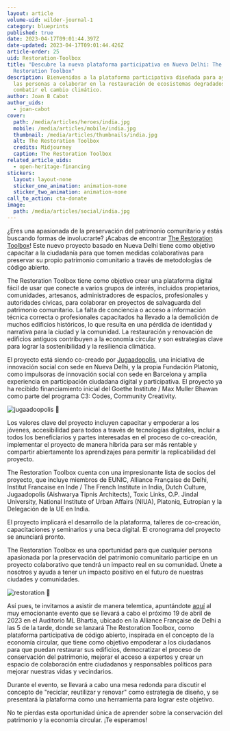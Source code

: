 ```yaml
---
layout: article
volume-uid: wilder-journal-1
category: blueprints
published: true
date: 2023-04-17T09:01:44.397Z
date-updated: 2023-04-17T09:01:44.426Z
article-order: 25
uid: Restoration-Toolbox
title: "Descubre la nueva plataforma participativa en Nueva Delhi: The
  Restoration Toolbox"
description: Bienvenidas a la plataforma participativa diseñada para ayudar a
  las personas a colaborar en la restauración de ecosistemas degradados y a
  combatir el cambio climático.
author: Joan B Cabot
author_uids:
  - joan-cabot
cover:
  path: /media/articles/heroes/india.jpg
  mobile: /media/articles/mobile/india.jpg
  thumbnail: /media/articles/thumbnails/india.jpg
  alt: The Restoration Toolbox
  credits: Midjourney
  caption: The Restoration Toolbox
related_article_uids:
  - open-heritage-financing
stickers:
  layout: layout-none
  sticker_one_animation: animation-none
  sticker_two_animation: animation-none
call_to_action: cta-donate
image:
  path: /media/articles/social/india.jpg
---
```

¿Eres una apasionada de la preservación del patrimonio comunitario y estás buscando formas de involucrarte? ¡Acabas de encontrar [The Restoration Toolbox](https://therestorationtoolbox.com/)! Este nuevo proyecto basado en Nueva Delhi tiene como objetivo capacitar a la ciudadanía para que tomen medidas colaborativas para preservar su propio patrimonio comunitario a través de metodologías de código abierto.

The Restoration Toolbox tiene como objetivo crear una plataforma digital fácil de usar que conecte a varios grupos de interés, incluidos propietarios, comunidades, artesanos, administradores de espacios, profesionales y autoridades cívicas, para colaborar en proyectos de salvaguarda del patrimonio comunitario. La falta de conciencia o acceso a información técnica correcta o profesionales capacitados ha llevado a la demolición de muchos edificios históricos, lo que resulta en una pérdida de identidad y narrativa para la ciudad y la comunidad. La restauración y renovación de edificios antiguos contribuyen a la economía circular y son estrategias clave para lograr la sostenibilidad y la resiliencia climática.

El proyecto está siendo co-creado por [Jugaadopolis](https://jugaadopolis.com/), una iniciativa de innovación social con sede en Nueva Delhi, y la propia Fundación Platoniq, como impulsoras de innovación social con sede en Barcelona y amplia experiencia en participación ciudadana digital y participativa. El proyecto ya ha recibido financiamiento inicial del Goethe Institute / Max Muller Bhawan como parte del programa C3: Codes, Community Creativity.

<img style="margin: 0 auto" src="https://www.goteo.org/img/700x0/jugaadoopolis.jpg" alt="jugaadoopolis 🫧">

Los valores clave del proyecto incluyen capacitar y empoderar a los jóvenes, accesibilidad para todos a través de tecnologías digitales, incluir a todos los beneficiarios y partes interesadas en el proceso de co-creación, implementar el proyecto de manera híbrida para ser más rentable y compartir abiertamente los aprendizajes para permitir la replicabilidad del proyecto.

The Restoration Toolbox cuenta con una impresionante lista de socios del proyecto, que incluye miembros de EUNIC, Alliance Française de Delhi, Institut Francaise en Inde / The French Institute in India, Dutch Culture, Jugaadopolis (Aishwarya Tipnis Architects), Toxic Links, O.P. Jindal University, National Institute of Urban Affairs (NIUA), Platoniq, Eutropian y la Delegación de la UE en India.

El proyecto implicará el desarrollo de la plataforma, talleres de co-creación, capacitaciones y seminarios y una beca digital. El cronograma del proyecto se anunciará pronto.

The Restoration Toolbox es una oportunidad para que cualquier persona apasionada por la preservación del patrimonio comunitario participe en un proyecto colaborativo que tendrá un impacto real en su comunidad. Únete a nosotros y ayuda a tener un impacto positivo en el futuro de nuestras ciudades y comunidades.

<img style="margin: 0 auto" src="https://www.goteo.org/img/700x0/restoration.png" alt="restoration 🫧">

Así pues, te invitamos a asistir de manera telemtica, apuntándote [aquí](https://docs.google.com/forms/d/e/1FAIpQLSfTQUBjz4G894x3wNgKYMrTCH7xIlKsma4Z_DBvuqMdAJXDJg/viewform) al muy emocionante evento que se llevará a cabo el próximo 19 de abril de 2023 en el Auditorio ML Bhartia, ubicado en la Alliance Française de Delhi a las 5 de la tarde, donde se lanzará The Restoration Toolbox, como plataforma participativa de código abierto, inspirada en el concepto de la economía circular, que tiene como objetivo empoderar a los ciudadanos para que puedan restaurar sus edificios, democratizar el proceso de conservación del patrimonio, mejorar el acceso a expertos y crear un espacio de colaboración entre ciudadanos y responsables políticos para mejorar nuestras vidas y vecindarios.

Durante el evento, se llevará a cabo una mesa redonda para discutir el concepto de "reciclar, reutilizar y renovar" como estrategia de diseño, y se presentará la plataforma como una herramienta para lograr este objetivo.

No te pierdas esta oportunidad única de aprender sobre la conservación del patrimonio y la economía circular. ¡Te esperamos!